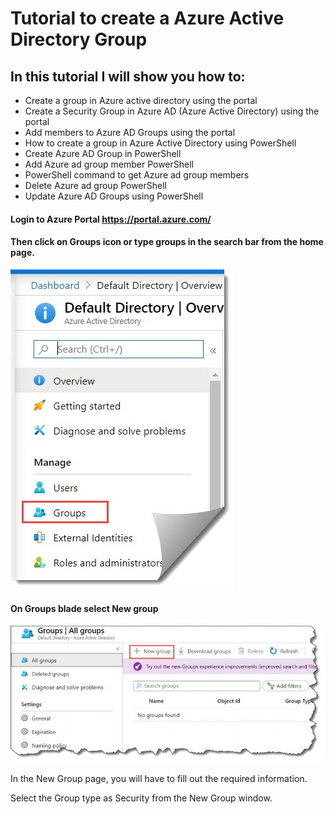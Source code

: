 # Tutorial to create a Azure Active Directory Group

## In this tutorial I will show you how to:
- Create a group in Azure active directory using the portal
- Create a Security Group in Azure AD (Azure Active Directory) using the portal
- Add members to Azure AD Groups using the portal
- How to create a group in Azure Active Directory using PowerShell
- Create Azure AD Group in PowerShell
- Add Azure ad group member PowerShell
- PowerShell command to get Azure ad group members
- Delete Azure ad group PowerShell
- Update Azure AD Groups using PowerShell

#### Login to Azure Portal https://portal.azure.com/ 

#### Then click on Groups icon or type groups in the search bar from the home page.

![GitHub Logo](/Create-a-group-and-add-members-in-Azure-Active-Directory.jpg)

#### On Groups blade select New group

![GitHub Logo](/how-to-Create-a-group-and-add-members-in-Azure-Active-Directory-1-768x333.jpg)

In the New Group page, you will have to fill out the required information.

Select the Group type as Security from the New Group window.
